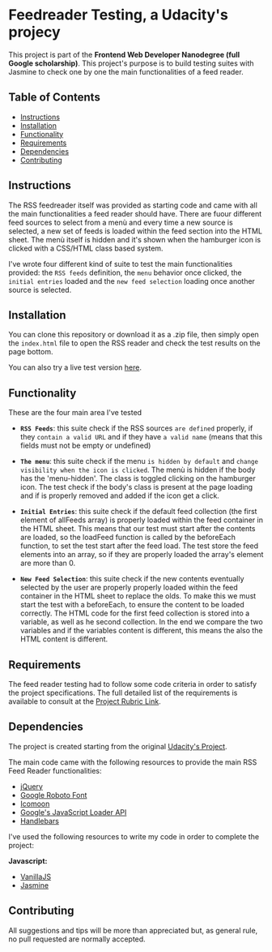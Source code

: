 # Feedreader Testing, a Udacity's projecy

This project is part of the __Frontend Web Developer Nanodegree (full Google scholarship)__. This project's purpose is to build testing suites with Jasmine to check one by one the main functionalities of a feed reader.

## Table of Contents

* [Instructions](#instructions)
* [Installation](#installation)
* [Functionality](#functionality)
* [Requirements](#requirements)
* [Dependencies](#dependencies)
* [Contributing](#contributing)

## Instructions

The RSS feedreader itself was provided as starting code and came with all the main functionalities a feed reader should have. There are fuour different feed sources to select from a menù and every time a new source is selected, a new set of feeds is loaded within the feed section into the HTML sheet. The menù itself is hidden and it's shown when the hamburger icon is clicked with a CSS/HTML class based system.

I've wrote four different kind of suite to test the main functionalities provided: the `RSS feeds` definition, the `menu` behavior once clicked, the `initial entries` loaded and the `new feed selection` loading once another source is selected.

## Installation

You can clone this repository or download it as a .zip file, then simply open the `index.html` file to open the RSS reader and check the test results on the page bottom.

You can also try a live test version [here](https://ivanteso.github.io/feed-reader-testing/).

## Functionality

These are the four main area I've tested

- __`RSS Feeds`__: this suite check if the RSS sources `are defined` properly, if they `contain a valid URL` and if they have `a valid name` (means that this fields must not be empty or undefined)

- __`The menu`__: this suite check if the menu `is hidden by default` and `change visibility when the icon is clicked`. The menù is hidden if the body has the 'menu-hidden'. The class is toggled clicking on the hamburger icon. The test check if the body's class is present at the page loading and if is properly removed and added if the icon get a click.

- __`Initial Entries`__: this suite check if the default feed collection (the first element of allFeeds array) is properly loaded within the feed container in the HTML sheet. This means that our test must start after the contents are loaded, so the loadFeed function is called by the beforeEach function, to set the test start after the feed load. The test store the feed elements into an array, so if they are properly loaded the array's element are more than 0.

- __`New Feed Selection`__: this suite check if the new contents eventually selected by the user are properly properly loaded within the feed container in the HTML sheet to replace the olds. To make this we must start the test with a beforeEach, to ensure the content to be loaded correctly. The HTML code for the first feed collection is stored into a variable, as well as he second collection. In the end we compare the two variables and if the variables content is different, this means the also the HTML content is different.

## Requirements

The feed reader testing had to follow some code criteria in order to satisfy the project specifications. The full detailed list of the requirements is available to consult at the [Project Rubric Link](https://review.udacity.com/#!/rubrics/18/view).

## Dependencies

The project is created starting from the original [Udacity's Project](https://github.com/udacity/frontend-nanodegree-feedreader).

The main code came with the following resources to provide the main RSS Feed Reader functionalities:

- [jQuery](https://jquery.com/)
- [Google Roboto Font](https://fonts.google.com/specimen/Roboto)
- [Icomoon](https://icomoon.io/)
- [Google's JavaScript Loader API](https://www.google.com/jsapi)
- [Handlebars](https://handlebarsjs.com/)

I've used the following resources to write my code in order to complete the project:

__Javascript:__
- [VanillaJS](http://vanilla-js.com/)
- [Jasmine](https://jasmine.github.io/)

## Contributing

All suggestions and tips will be more than appreciated but, as general rule, no pull requested are normally accepted.
